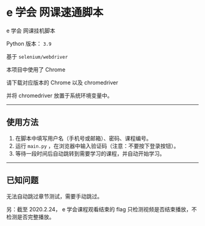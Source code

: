 # e 学会 网课速通脚本

e 学会 网课挂机脚本

Python 版本： ```3.9```

基于 ```selenium/webdriver```

本项目中使用了 Chrome 

请下载对应版本的 Chrome 以及 chromedriver 

并将 chromedriver 放置于系统环境变量中。

---

## 使用方法

1. 在脚本中填写用户名（手机号或邮箱）、密码、课程编号。 
2. 运行 ```main.py``` ，在浏览器中输入验证码（注意：不要按下登录按钮）。
3. 等待一段时间后自动跳转到需要学习的课程，并自动开始学习。

---

## 已知问题

无法自动跳过章节测试，需要手动跳过。

另：截至 2020.2.24， e 学会课程观看结束的 flag 只检测视频是否结束播放，不检测是否完整播放。
